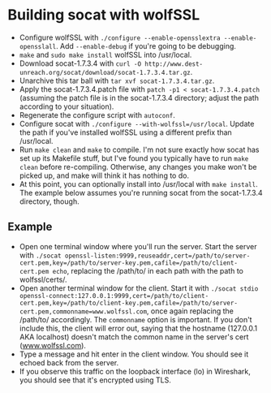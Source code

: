 # Building socat with wolfSSL
+ Configure wolfSSL with `./configure --enable-opensslextra --enable-opensslall`. Add `--enable-debug` if you're going to be debugging.
+ `make` and `sudo make install` wolfSSL into /usr/local.
+ Download socat-1.7.3.4 with `curl -O http://www.dest-unreach.org/socat/download/socat-1.7.3.4.tar.gz`.
+ Unarchive this tar ball with `tar xvf socat-1.7.3.4.tar.gz`.
+ Apply the socat-1.7.3.4.patch file with `patch -p1 < socat-1.7.3.4.patch` (assuming the patch file is in the socat-1.7.3.4 directory; adjust the path according to your situation).
+ Regenerate the configure script with `autoconf`.
+ Configure socat with `./configure --with-wolfssl=/usr/local`. Update the path if you've installed wolfSSL using a different prefix than /usr/local.
+ Run `make clean` and `make` to compile. I'm not sure exactly how socat has set up its Makefile stuff, but I've found you typically have to run `make clean` before re-compiling. Otherwise, any changes you make won't be picked up, and make will think it has nothing to do.
+ At this point, you can optionally install into /usr/local with `make install`. The example below assumes you're running socat from the socat-1.7.3.4 directory, though.

## Example
+ Open one terminal window where you'll run the server. Start the server with `./socat openssl-listen:9999,reuseaddr,cert=/path/to/server-cert.pem,key=/path/to/server-key.pem,cafile=/path/to/client-cert.pem echo`, replacing the /path/to/ in each path with the path to wolfssl/certs/.
+ Open another terminal window for the client. Start it with `./socat stdio openssl-connect:127.0.0.1:9999,cert=/path/to/client-cert.pem,key=/path/to/client-key.pem,cafile=/path/to/server-cert.pem,commonname=www.wolfssl.com`, once again replacing the /path/to/ accordingly. The `commonname` option is important. If you don't include this, the client will error out, saying that the hostname (127.0.0.1 AKA localhost) doesn't match the common name in the server's cert (www.wolfssl.com).
+ Type a message and hit enter in the client window. You should see it echoed back from the server.
+ If you observe this traffic on the loopback interface (lo) in Wireshark, you should see that it's encrypted using TLS.
